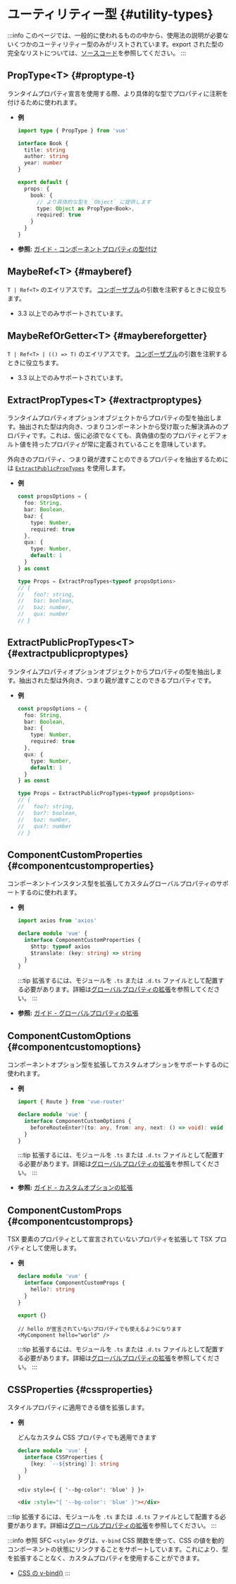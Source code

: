 # ユーティリティー型 {#utility-types}

:::info
このページでは、一般的に使われるものの中から、使用法の説明が必要ないくつかのユーティリティー型のみがリストされています。export された型の完全なリストについては、[ソースコード](https://github.com/vuejs/core/blob/main/packages/runtime-core/src/index.ts#L131)を参照してください。
:::

## PropType\<T> {#proptype-t}

ランタイムプロパティ宣言を使用する際、より具体的な型でプロパティに注釈を付けるために使われます。

- **例**

  ```ts
  import type { PropType } from 'vue'

  interface Book {
    title: string
    author: string
    year: number
  }

  export default {
    props: {
      book: {
        // より具体的な型を `Object` に提供します
        type: Object as PropType<Book>,
        required: true
      }
    }
  }
  ```

- **参照:** [ガイド - コンポーネントプロパティの型付け](/guide/typescript/options-api#typing-component-props)

## MaybeRef\<T> {#mayberef}

`T | Ref<T>` のエイリアスです。 [コンポーザブル](/guide/reusability/composables.html)の引数を注釈するときに役立ちます。

- 3.3 以上でのみサポートされています。

## MaybeRefOrGetter\<T> {#maybereforgetter}

`T | Ref<T> | (() => T)` のエイリアスです。 [コンポーザブル](/guide/reusability/composables.html)の引数を注釈するときに役立ちます。

- 3.3 以上でのみサポートされています。

## ExtractPropTypes\<T> {#extractproptypes}

ランタイムプロパティオプションオブジェクトからプロパティの型を抽出します。抽出された型は内向き、つまりコンポーネントから受け取った解決済みのプロパティです。これは、仮に必須でなくても、真偽値の型のプロパティとデフォルト値を持ったプロパティが常に定義されていることを意味しています。

外向きのプロパティ、つまり親が渡すことのできるプロパティを抽出するためには [`ExtractPublicPropTypes`](#extractpublicproptypes) を使用します。

- **例**

  ```ts
  const propsOptions = {
    foo: String,
    bar: Boolean,
    baz: {
      type: Number,
      required: true
    },
    qux: {
      type: Number,
      default: 1
    }
  } as const

  type Props = ExtractPropTypes<typeof propsOptions>
  // {
  //   foo?: string,
  //   bar: boolean,
  //   baz: number,
  //   qux: number
  // }
  ```
  
## ExtractPublicPropTypes\<T> {#extractpublicproptypes}

ランタイムプロパティオプションオブジェクトからプロパティの型を抽出します。抽出された型は外向き、つまり親が渡すことのできるプロパティです。

- **例**

  ```ts
  const propsOptions = {
    foo: String,
    bar: Boolean,
    baz: {
      type: Number,
      required: true
    },
    qux: {
      type: Number,
      default: 1
    }
  } as const

  type Props = ExtractPublicPropTypes<typeof propsOptions>
  // {
  //   foo?: string,
  //   bar?: boolean,
  //   baz: number,
  //   qux?: number
  // }
  ```

## ComponentCustomProperties {#componentcustomproperties}

コンポーネントインスタンス型を拡張してカスタムグローバルプロパティのサポートするのに使われます。

- **例**

  ```ts
  import axios from 'axios'

  declare module 'vue' {
    interface ComponentCustomProperties {
      $http: typeof axios
      $translate: (key: string) => string
    }
  }
  ```

  :::tip
  拡張するには、モジュールを `.ts` または `.d.ts` ファイルとして配置する必要があります。詳細は[グローバルプロパティの拡張](/guide/typescript/options-api#augmenting-global-properties)を参照してください。
  :::

- **参照:** [ガイド - グローバルプロパティの拡張](/guide/typescript/options-api#augmenting-global-properties)

## ComponentCustomOptions {#componentcustomoptions}

コンポーネントオプション型を拡張してカスタムオプションをサポートするのに使われます。

- **例**

  ```ts
  import { Route } from 'vue-router'

  declare module 'vue' {
    interface ComponentCustomOptions {
      beforeRouteEnter?(to: any, from: any, next: () => void): void
    }
  }
  ```

  :::tip
  拡張するには、モジュールを `.ts` または `.d.ts` ファイルとして配置する必要があります。詳細は[グローバルプロパティの拡張](/guide/typescript/options-api#augmenting-global-properties)を参照してください。
  :::

- **参照:** [ガイド - カスタムオプションの拡張](/guide/typescript/options-api#augmenting-custom-options)

## ComponentCustomProps {#componentcustomprops}

TSX 要素のプロパティとして宣言されていないプロパティを拡張して TSX プロパティとして使用します。

- **例**

  ```ts
  declare module 'vue' {
    interface ComponentCustomProps {
      hello?: string
    }
  }

  export {}
  ```

  ```tsx
  // hello が宣言されていないプロパティでも使えるようになります
  <MyComponent hello="world" />
  ```

  :::tip
  拡張するには、モジュールを `.ts` または `.d.ts` ファイルとして配置する必要があります。詳細は[グローバルプロパティの拡張](/guide/typescript/options-api#augmenting-global-properties)を参照してください。
  :::

## CSSProperties {#cssproperties}

スタイルプロパティに適用できる値を拡張します。

- **例**

  どんなカスタム CSS プロパティでも適用できます

  ```ts
  declare module 'vue' {
    interface CSSProperties {
      [key: `--${string}`]: string
    }
  }
  ```

  ```tsx
  <div style={ { '--bg-color': 'blue' } }>
  ```

  ```html
  <div :style="{ '--bg-color': 'blue' }"></div>
  ```

:::tip
拡張するには、モジュールを `.ts` または `.d.ts` ファイルとして配置する必要があります。詳細は[グローバルプロパティの拡張](/guide/typescript/options-api#augmenting-global-properties)を参照してください。
:::

:::info 参照
SFC `<style>` タグは、`v-bind` CSS 関数を使って、CSS の値を動的コンポーネントの状態にリンクすることをサポートしています。これにより、型を拡張することなく、カスタムプロパティを使用することができます。

- [CSS の v-bind()](/api/sfc-css-features#v-bind-in-css)
  :::
